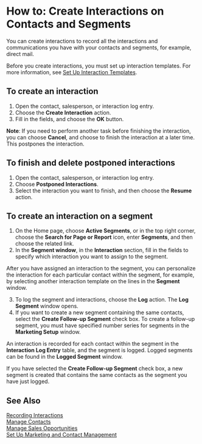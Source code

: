 <properties
                pageTitle="How to: Create Interactions on Contacts and Segments | Financials"
                description="Describes how to create interactions on contacts and segments in Financials"
                services="project-madeira"
                documentationCenter=""
                authors="jswymer"
/>
<tags
    ms.service="project-madeira"
    ms.topic="article"
    ms.devlang="na"
    ms.tgt_pltfrm="na"
    ms.workload="na"
    ms.date="10/28/2016"
    ms.author="jswymer" />

# How to: Create Interactions on Contacts and Segments
You can create interactions to record all the interactions and communications you have with your contacts and segments, for example, direct mail.

Before you create interactions, you must set up interaction templates. For more information, see  [Set Up Interaction Templates](marketing-interactions.md#set-up-interaction-templates).

## To create an interaction
1. Open the contact, salesperson, or interaction log entry.
2. Choose the **Create Interaction** action.
3. Fill in the fields, and choose the **OK** button.

**Note**: If you need to perform another task before finishing the interaction, you can choose **Cancel**, and choose to finish the interaction at a later time. This postpones the interaction.

## To finish and delete postponed interactions
1. Open the contact, salesperson, or interaction log entry.
2. Choose **Postponed Interactions**.
3. Select the interaction you want to finish, and then choose the **Resume** action.

## To create an interaction on a segment
1. On the Home page, choose **Active Segments**, or in the top right corner, choose the **Search for Page or Report** icon, enter **Segments**, and then choose the related link.
2. In the **Segment window**, in the **Interaction** section, fill in the fields to specify which interaction you want to assign to the segment.

  After you have assigned an interaction to the segment, you can personalize the interaction for each particular contact within the segment, for example, by selecting another interaction template on the lines in the **Segment** window.  

3. To log the segment and interactions, choose the **Log** action. The **Log Segment** window opens.
4. If you want to create a new segment containing the same contacts, select the **Create Follow-up Segment** check box. To create a follow-up segment, you must have specified number series for segments in the **Marketing Setup** window.

An interaction is recorded for each contact within the segment in the **Interaction Log Entry** table, and the segment is logged. Logged segments can be found in the **Logged Segment** window.

If you have selected the **Create Follow-up Segment** check box, a new segment is created that contains the same contacts as the segment you have just logged.

## See Also
[Recording Interactions](marketing-interactions.md)  
[Manage Contacts](marketing-contacts.md)  
[Manage Sales Opportunities](marketing-manage-sales-opportunities.md)  
[Set Up Marketing and Contact Management](marketing-setup-marketing.md)
